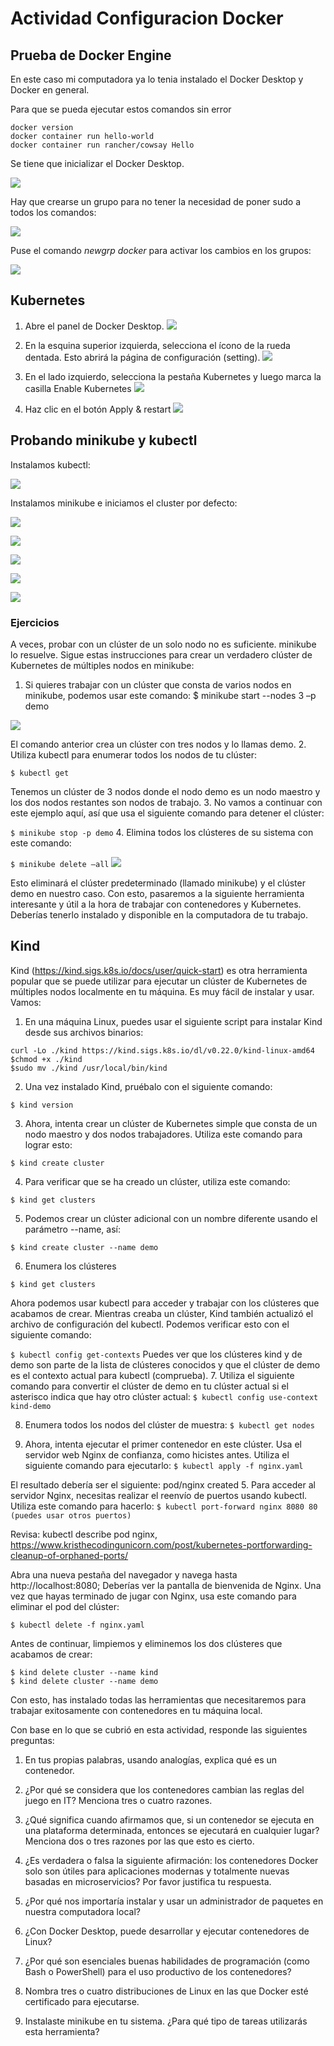 # Actividad Configuracion Docker

## Prueba de Docker Engine

En este caso mi computadora ya lo tenia instalado el Docker Desktop y Docker en general.

Para que se pueda ejecutar estos comandos sin error

```
docker version
docker container run hello-world
docker container run rancher/cowsay Hello
```

Se tiene que inicializar el Docker Desktop.

![](docker_version.png)

Hay que crearse un grupo para no tener la necesidad de poner sudo a todos los comandos:

![](group.png)


Puse el comando *newgrp docker* para activar los cambios en los grupos: 

![](cow.png)

## Kubernetes

1. Abre el panel de Docker Desktop.
![](img/desktop.png)

2. En la esquina superior izquierda, selecciona el ícono de la rueda dentada. Esto abrirá la página de configuración (setting).
![](img/diagram.png)

3. En el lado izquierdo, selecciona la pestaña Kubernetes y luego marca la casilla Enable Kubernetes
![](img/diagrama.png)

4. Haz clic en el botón Apply & restart
![](img/diagrama.png)


## Probando minikube y kubectl

Instalamos kubectl:

![](img/kuber.png)

Instalamos minikube e iniciamos el cluster por defecto:

![](img/minikube.png)


![](img/kube_config1.png)

![](img/ginx1.png)

![](img/deploy.png)

![](img/deploy_web.png)


### Ejercicios
A veces, probar con un clúster de un solo nodo no es suficiente. minikube lo resuelve. Sigue estas
instrucciones para crear un verdadero clúster de Kubernetes de múltiples nodos en minikube:
1. Si quieres trabajar con un clúster que consta de varios nodos en minikube, podemos usar este
comando:
$ minikube start --nodes 3 –p demo

![](img/minikube_start.png)

El comando anterior crea un clúster con tres nodos y lo llamas demo.
2. Utiliza kubectl para enumerar todos los nodos de tu clúster:

`$ kubectl get`

Tenemos un clúster de 3 nodos donde el nodo demo es un nodo maestro y los dos nodos restantes son
nodos de trabajo.
3. No vamos a continuar con este ejemplo aquí, así que usa el siguiente comando para detener el
clúster:

`$ minikube stop -p demo`
4. Elimina todos los clústeres de su sistema con este comando:

`$ minikube delete –all`
![](img/minikube_stop.png)

Esto eliminará el clúster predeterminado (llamado minikube) y el clúster demo en nuestro caso.
Con esto, pasaremos a la siguiente herramienta interesante y útil a la hora de trabajar con contenedores
y Kubernetes. Deberías tenerlo instalado y disponible en la computadora de tu trabajo.

## Kind
Kind (https://kind.sigs.k8s.io/docs/user/quick-start) es otra herramienta popular que se puede utilizar
para ejecutar un clúster de Kubernetes de múltiples nodos localmente en tu máquina. Es muy fácil de
instalar y usar.
Vamos:
1. En una máquina Linux, puedes usar el siguiente script para instalar Kind desde sus archivos binarios:
```
curl -Lo ./kind https://kind.sigs.k8s.io/dl/v0.22.0/kind-linux-amd64
$chmod +x ./kind
$sudo mv ./kind /usr/local/bin/kind
```
2. Una vez instalado Kind, pruébalo con el siguiente comando:

`$ kind version`

3. Ahora, intenta crear un clúster de Kubernetes simple que consta de un nodo maestro y dos nodos
trabajadores. Utiliza este comando para lograr esto:

`$ kind create cluster`

4. Para verificar que se ha creado un clúster, utiliza este comando:

`$ kind get clusters`

5. Podemos crear un clúster adicional con un nombre diferente usando el parámetro --name, así:

`$ kind create cluster --name demo`

6. Enumera los clústeres

`$ kind get clusters`

Ahora podemos usar kubectl para acceder y trabajar con los clústeres que acabamos de crear. Mientras
creaba un clúster, Kind también actualizó el archivo de configuración del kubectl. Podemos verificar esto
con el siguiente comando:

`$ kubectl config get-contexts`
Puedes ver que los clústeres kind y de demo son parte de la lista de clústeres conocidos y que el clúster
de demo es el contexto actual para kubectl (comprueba).
7. Utiliza el siguiente comando para convertir el clúster de demo en tu clúster actual si el asterisco indica
que hay otro clúster actual:
`$ kubectl config use-context kind-demo`

8. Enumera todos los nodos del clúster de muestra:
`$ kubectl get nodes`

4. Ahora, intenta ejecutar el primer contenedor en este clúster. Usa el servidor web Nginx de confianza,
como hicistes antes. Utiliza el siguiente comando para ejecutarlo:
`$ kubectl apply -f nginx.yaml`

El resultado debería ser el siguiente:
pod/nginx created
5. Para acceder al servidor Nginx, necesitas realizar el reenvío de puertos usando kubectl. Utiliza este
comando para hacerlo:
`$ kubectl port-forward nginx 8080 80 (puedes usar otros puertos)`

Revisa: kubectl describe pod nginx, https://www.kristhecodingunicorn.com/post/kubernetes-portforwarding-cleanup-of-orphaned-ports/

Abra una nueva pestaña del navegador y navega hasta http://localhost:8080; Deberías ver la pantalla de
bienvenida de Nginx.
Una vez que hayas terminado de jugar con Nginx, usa este comando para eliminar el pod del clúster:

`$ kubectl delete -f nginx.yaml`

Antes de continuar, limpiemos y eliminemos los dos clústeres que acabamos de crear:
```
$ kind delete cluster --name kind
$ kind delete cluster --name demo
```

Con esto, has instalado todas las herramientas que necesitaremos para trabajar exitosamente con
contenedores en tu máquina local.




Con base en lo que se cubrió en esta actividad, responde las siguientes preguntas:
1. En tus propias palabras, usando analogías, explica qué es un contenedor.


2. ¿Por qué se considera que los contenedores cambian las reglas del juego en IT? Menciona tres o cuatro razones.



3. ¿Qué significa cuando afirmamos que, si un contenedor se ejecuta en una plataforma
determinada, entonces se ejecutará en cualquier lugar? Menciona dos o tres razones por las que
esto es cierto.


4. ¿Es verdadera o falsa la siguiente afirmación: los contenedores Docker solo son útiles para
aplicaciones modernas y totalmente nuevas basadas en microservicios? Por favor justifica tu
respuesta.


5. ¿Por qué nos importaría instalar y usar un administrador de paquetes en nuestra computadora
local?


6. ¿Con Docker Desktop, puede desarrollar y ejecutar contenedores de Linux?


7. ¿Por qué son esenciales buenas habilidades de programación (como Bash o PowerShell) para el
uso productivo de los contenedores?


8. Nombra tres o cuatro distribuciones de Linux en las que Docker esté certificado para ejecutarse.


9. Instalaste minikube en tu sistema. ¿Para qué tipo de tareas utilizarás esta herramienta?


